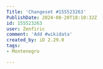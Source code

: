 ```yaml
---
Title: 'Changeset #155523263'
PublishDate: 2024-08-20T18:10:32Z
id: 155523263
user: Zenfiric
comment: 'Add #wikidata'
created_by: iD 2.29.0
tags:
- Montenegro

---
```

